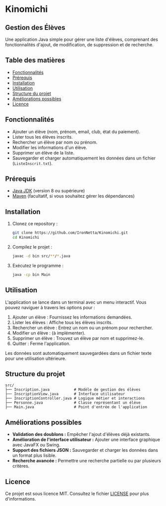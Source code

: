 # Kinomichi
## Gestion des Élèves

Une application Java simple pour gérer une liste d'élèves, comprenant des fonctionnalités d'ajout, de modification, de suppression et de recherche.

## Table des matières

- [Fonctionnalités](#fonctionnalités)
- [Prérequis](#prérequis)
- [Installation](#installation)
- [Utilisation](#utilisation)
- [Structure du projet](#structure-du-projet)
- [Améliorations possibles](#améliorations-possibles)
- [Licence](#licence)

## Fonctionnalités

- Ajouter un élève (nom, prénom, email, club, état du paiement).
- Lister tous les élèves inscrits.
- Rechercher un élève par nom ou prénom.
- Modifier les informations d'un élève.
- Supprimer un élève de la liste.
- Sauvegarder et charger automatiquement les données dans un fichier (`ListeInscrit.txt`).

## Prérequis

- [Java JDK](https://www.oracle.com/java/technologies/javase-downloads.html) (version 8 ou supérieure)
- [Maven](https://maven.apache.org/) (facultatif, si vous souhaitez gérer les dépendances)

## Installation

1. Clonez ce repository :
   ```bash
   git clone https://github.com/IronNetta/Kinomichi.git
   cd Kinomichi
   ```

2. Compilez le projet :
   ```bash
   javac -d bin src/**/*.java
   ```

3. Exécutez le programme :
   ```bash
   java -cp bin Main
   ```

## Utilisation

L'application se lance dans un terminal avec un menu interactif. Vous pouvez naviguer à travers les options pour :

1. Ajouter un élève : Fournissez les informations demandées.
2. Lister les élèves : Affiche tous les élèves inscrits.
3. Rechercher un élève : Entrez un nom ou un prénom pour rechercher.
4. Modifier un élève : (à implémenter).
5. Supprimer un élève : Trouvez un élève par nom et supprimez-le.
6. Quitter : Ferme l'application.

Les données sont automatiquement sauvegardées dans un fichier texte pour une utilisation ultérieure.

## Structure du projet

```
src/
├── Inscription.java           # Modèle de gestion des élèves
├── InscriptionView.java       # Interface utilisateur
├── InscriptionController.java # Logique métier et interactions
├── Personne.java              # Classe représentant un élève
├── Main.java                  # Point d'entrée de l'application
```

## Améliorations possibles

- **Validation des doublons :** Empêcher l'ajout d'élèves déjà existants.
- **Amélioration de l'interface utilisateur :** Ajouter une interface graphique avec JavaFX ou Swing.
- **Support des fichiers JSON :** Sauvegarder et charger les données dans un format plus lisible.
- **Recherche avancée :** Permettre une recherche partielle ou par plusieurs critères.

## Licence

Ce projet est sous licence MIT. Consultez le fichier [LICENSE](LICENSE) pour plus d'informations.

